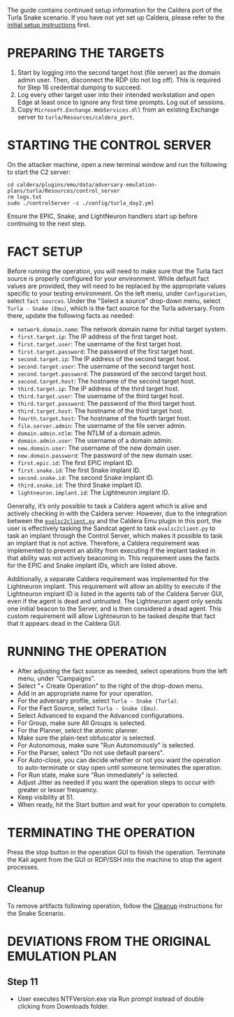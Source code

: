 The guide contains continued setup information for the Caldera port of the Turla Snake scenario. If you have not yet set up Caldera, please refer to the [initial setup instructions](README.md) first.

# PREPARING THE TARGETS 

1. Start by logging into the second target host (file server) as the domain admin user. Then, disconnect the RDP (do not log off). This is required for Step 16 credential dumping to succeed.
1. Log every other target user into their intended workstation and open Edge at least once to ignore any first time prompts. Log out of sessions.
1. Copy `Microsoft.Exchange.WebServices.dll` from an existing Exchange server to `turla/Resources/caldera_port`.

# STARTING THE CONTROL SERVER

On the attacker machine, open a new terminal window and run the following to start the C2 server: 
```
cd caldera/plugins/emu/data/adversary-emulation-plans/turla/Resources/control_server
rm logs.txt
sudo ./controlServer -c ./config/turla_day2.yml
```
Ensure the EPIC, Snake, and LightNeuron handlers start up before continuing to the next step. 

# FACT SETUP

Before running the operation, you will need to make sure that the Turla fact source is properly configured for your environment. While default fact values are provided, they will need to be replaced by the appropriate values specific to your testing environment. On the left menu, under `Configuration`, select `fact sources`. Under the "Select a source" drop-down menu, select `Turla - Snake (Emu)`, which is the fact source for the Turla adversary. From there, update the following facts as needed:

- `network.domain.name`:  The network domain name for initial target system.
- `first.target.ip`: The IP address of the first target host.
- `first.target.user`: The username of the first target host.
- `first.target.password`: The password of the first target host.
- `second.target.ip`:  The IP address of the second target host.
- `second.target.user`: The username of the second target host.
- `second.target.password`: The password of the second target host.
- `second.target.host`: The hostname of the second target host.
- `third.target.ip`: The IP address of the third target host.
- `third.target.user`: The username of the third target host.
- `third.target.password`: The password of the third target host.
- `third.target.host`: The hostname of the third target host.
- `fourth.target.host`: The hostname of the fourth target host.
- `file.server.admin`: The username of the file server admin.
- `domain.admin.ntlm`: The NTLM of a domain admin.
- `domain.admin.user`: The username of a domain admin.
- `new.domain.user`: The username of the new domain user.
- `new.domain.password`: The password of the new domain user.
- `first.epic.id`: The first EPIC implant ID.
- `first.snake.id`: The first Snake implant ID.
- `second.snake.id`: The second Snake implant ID.
- `third.snake.id`: The third Snake implant ID.
- `lightneuron.implant.id`: The Lightneuron implant ID.

Generally, it’s only possible to task a Caldera agent which is alive and actively checking in with the Caldera server. However, due to the integration between the [`evalsc2client.py`](https://github.com/center-for-threat-informed-defense/adversary_emulation_library/blob/master/turla/Resources/control_server/evalsC2client.py) and the Caldera Emu plugin in this port, the user is effectively tasking the Sandcat agent to task `evalsc2client.py` to task an implant through the Control Server, which makes it possible to task an implant that is not active. Therefore, a Caldera requirement was implemented to prevent an ability from executing if the implant tasked in that ability was not actively beaconing in. This requirement uses the facts for the EPIC and Snake implant IDs, which are listed above.

Additionally, a separate Caldera requirement was implemented for the Lightneuron implant. This requirement will allow an ability to execute if the Lightneuron implant ID is listed in the agents tab of the Caldera Server GUI, even if the agent is dead and untrusted. The Lightneuron agent only sends one initial beacon to the Server, and is then considered a dead agent. This custom requirement will allow Lightneuron to be tasked despite that fact that it appears dead in the Caldera GUI.

# RUNNING THE OPERATION

- After adjusting the fact source as needed, select operations from the left menu, under "Campaigns".
- Select "+ Create Operation" to the right of the drop-down menu.
- Add in an appropriate name for your operation.
- For the adversary profile, select `Turla - Snake (Turla)`.
- For the Fact Source, select `Turla - Snake (Emu)`.
- Select Advanced to expand the Advanced configurations.
- For Group, make sure All Groups is selected.
- For the Planner, select the atomic planner.
- Make sure the plain-text obfuscator is selected.
- For Autonomous, make sure "Run Autonomously" is selected.
- For the Parser, select "Do not use default parsers".
- For Auto-close, you can decide whether or not you want the operation to auto-terminate or stay open until someone terminates the operation.
- For Run state, make sure "Run immediately" is selected.
- Adjust Jitter as needed if you want the operation steps to occur with greater or lesser frequency.
- Keep visibility at 51.
- When ready, hit the Start button and wait for your operation to complete.

# TERMINATING THE OPERATION

Press the stop button in the operation GUI to finish the operation. Terminate the Kali agent from the GUI or RDP/SSH into the machine to stop the agent processes.

## Cleanup
To remove artifacts following operation, follow the [Cleanup](./../../Resources/cleanup/README.md#snake-scenario) instructions for the Snake Scenario.

# DEVIATIONS FROM THE ORIGINAL EMULATION PLAN

## Step 11
 - User executes NTFVersion.exe via Run prompt instead of double clicking from Downloads folder.

 
